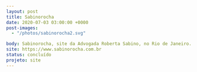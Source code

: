 ```yaml
---
layout: post
title: Sabinorocha
date: 2020-07-03 03:00:00 +0000
post-images:
  - "/photos/sabinorocha2.svg"

body: Sabinorocha, site da Advogada Roberta Sabino, no Rio de Janeiro.
site: https://www.sabinorocha.com.br
status: concluído
projeto: site
---
```

